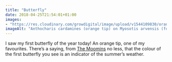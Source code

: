 ```yaml
---
title: "Butterfly"
date: 2018-04-25T21:54:01+01:00
images: 
- "https://res.cloudinary.com/growdigital/image/upload/v1544109830/orange-tip-butterfly-40802054895.jpg"
imageAlt: "Anthocharis cardamines (orange tip) on Myosotis arvensis (forget-me-not) flowers"
---
```


I saw my first butterfly of the year today! An orange tip, one of my favourites. There’s a saying, from [The Moomins](https://en.wikipedia.org/wiki/Moomins) no less, that the colour of the first butterfly you see is an indicator of the summer’s weather.
